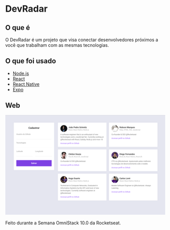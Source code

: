 # DevRadar

## O que é

O DevRadar é um projeto que visa conectar desenvolvedores próximos a você que trabalham com as mesmas tecnologias.

## O que foi usado

- [Node.js](https://nodejs.org/en/)
- [React](https://reactjs.org)
- [React Native](https://facebook.github.io/react-native/)
- [Expo](https://expo.io/)

## Web
![devradar](https://github.com/vncscampos/DevRadar/blob/master/.github/devradar.png)

Feito durante a Semana OmniStack 10.0 da Rocketseat.
